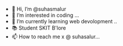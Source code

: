 - 👋 Hi, I’m @suhasmalur
- 👀 I’m interested in coding ...
- 🌱 I’m currently learning web devolopment ..
- 📚 Student SKIT B'lore
- 📫 How to reach me x @ suhasalur...

<!---
suhasmalur/suhasmalur is a ✨ special ✨ repository because its `README.md` (this file) appears on your GitHub profile.
You can click the Preview link to take a look at your changes.
--->
